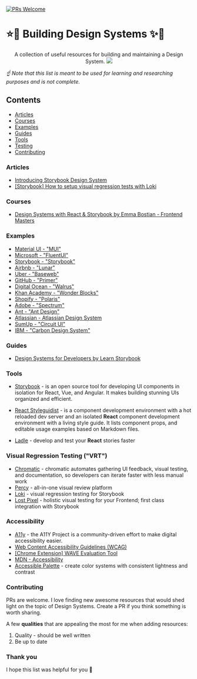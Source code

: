 [![PRs Welcome](https://img.shields.io/badge/PRs-welcome-brightgreen.svg?style=flat-square)](http://makeapullrequest.com)

# ⭐🦄 Building Design Systems ✨🌈

<p align="center">
 A collection of useful resources for building and maintaining a Design System.
    <img src="https://cdn.dribbble.com/users/1790221/screenshots/6209514/design_system_for_bank_2x.png" />
</p>

_☝ Note that this list is meant to be used for learning and researching purposes and is not complete._

## Contents

- [Articles](#articles)
- [Courses](#courses)
- [Examples](#examples)
- [Guides](#guides)
- [Tools](#tools)
- [Testing](#visual-regression-testing-vrt)
- [Contributing](#contributing)

### Articles

- [Introducing Storybook Design System](https://medium.com/storybookjs/introducing-storybook-design-system-23fd9b1ac3c0)
- [[Storybook] How to setup visual regression tests with Loki](https://grischuk.de/posts/storybook-visual-regressions-tests-with-loki )

### Courses

- [Design Systems with React & Storybook by Emma Bostian - Frontend Masters](https://frontendmasters.com/courses/design-systems/)

### Examples

- [Material UI - "MUI"](https://mui.com/)
- [Microsoft - "FluentUI"](https://developer.microsoft.com/en-us/fluentui/#/controls/web)
- [Storybook - "Storybook"](https://github.com/storybookjs/design-system)
- [Airbnb - "Lunar"](https://github.com/airbnb/lunar)
- [Uber - "Baseweb"](https://github.com/uber/baseweb)
- [GitHub - "Primer"](https://primer.style/css/)
- [Digital Ocean - "Walrus"](https://www.digitalocean.com/blog/introducing-walrus-digitaloceans-reimagined-design)
- [Khan Academy - "Wonder Blocks"](https://khan.github.io/wonder-blocks/)
- [Shopify - "Polaris"](https://polaris.shopify.com/)
- [Adobe - "Spectrum"](https://spectrum.adobe.com/)
- [Ant - "Ant Design"](https://ant.design/)
- [Atlassian - Atlassian Design System](https://atlassian.design/)
- [SumUp - "Circuit UI"](https://circuit.sumup.com/)
- [IBM - "Carbon Design System"](https://www.carbondesignsystem.com/)

### Guides

- [Design Systems for Developers by Learn Storybook](https://www.learnstorybook.com/design-systems-for-developers/)

### Tools

- [Storybook](https://storybook.js.org/) - is an open source tool for developing UI components in isolation for React, Vue, and Angular. It makes building stunning UIs organized and efficient.

- [React Styleguidist](https://react-styleguidist.js.org/) - is a component development environment with a hot reloaded dev server and an isolated **React** component development environment with a living style guide. It lists component props, and editable usage examples based on Markdown files.

- [Ladle](https://ladle.dev/) - develop and test your **React** stories faster

### Visual Regression Testing ("VRT")

- [Chromatic](https://www.chromatic.com/) - chromatic automates gathering UI feedback, visual testing, and documentation, so developers can iterate faster with less manual work
- [Percy](https://percy.io/) - all-in-one visual review platform
- [Loki](https://loki.js.org/) - visual regression testing for Storybook
- [Lost Pixel](https://lost-pixel.com/) - holistic visual testing for your Frontend; first class integration with Storybook

### Accessibility

- [A11y](https://a11yproject.com/) - the A11Y Project is a community-driven effort to make digital accessibility easier.
- [Web Content Accessibility Guidelines (WCAG)](https://www.w3.org/WAI/standards-guidelines/wcag/)
- [[Chrome Extension] WAVE Evaluation Tool](https://chrome.google.com/webstore/detail/wave-evaluation-tool/jbbplnpkjmmeebjpijfedlgcdilocofh)
- [MDN - Accessibility](https://developer.mozilla.org/en-US/docs/Learn/Accessibility)
- [Accessible Palette](https://accessiblepalette.com/) - create color systems with consistent lightness and contrast

### Contributing

PRs are welcome. I love finding new awesome resources that would shed light on the topic of Design Systems. Create a PR if you think something is worth sharing.

A few **qualities** that are appealing the most for me when adding resources:

1. Quality - should be well written
2. Be up to date

### Thank you

I hope this list was helpful for you 🖤
